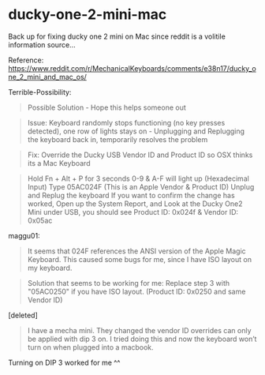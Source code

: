 # ducky-one-2-mini-mac
Back up for fixing ducky one 2 mini on Mac since reddit is a volitile information source...

Reference: https://www.reddit.com/r/MechanicalKeyboards/comments/e38n17/ducky_one_2_mini_and_mac_os/

Terrible-Possibility:
> Possible Solution - Hope this helps someone out

> Issue: Keyboard randomly stops functioning (no key presses detected), one row of lights stays on - Unplugging and Replugging the keyboard back in, temporarily resolves the problem

> Fix: Override the Ducky USB Vendor ID and Product ID so OSX thinks its a Mac Keyboard

> Hold Fn + Alt + P for 3 seconds
0-9 & A-F will light up (Hexadecimal Input)
Type 05AC024F (This is an Apple Vendor & Product ID)
Unplug and Replug the keyboard
If you want to confirm the change has worked, Open up the System Report, and Look at the Ducky One2 Mini under USB, you should see Product ID: 0x024f & Vendor ID: 0x05ac

maggu01:
> It seems that 024F references the ANSI version of the Apple Magic Keyboard. This caused some bugs for me, since I have ISO layout on my keyboard.

> Solution that seems to be working for me: Replace step 3 with "05AC0250" if you have ISO layout. (Product ID: 0x0250 and same Vendor ID)

[deleted]
> I have a mecha mini. They changed the vendor ID overrides can only be applied with dip 3 on. I tried doing this and now the keyboard won’t turn on when plugged into a macbook.

Turning on DIP 3 worked for me ^^
